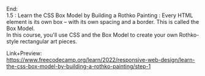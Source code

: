End: </br>
1.5 : Learn the CSS Box Model by Building a Rothko Painting :
Every HTML element is its own box – with its own spacing and a border. This is called the Box Model.</br>
In this course, you'll use CSS and the Box Model to create your own Rothko-style rectangular art pieces.</br>

Link+Preview:<br>
https://www.freecodecamp.org/learn/2022/responsive-web-design/learn-the-css-box-model-by-building-a-rothko-painting/step-1
